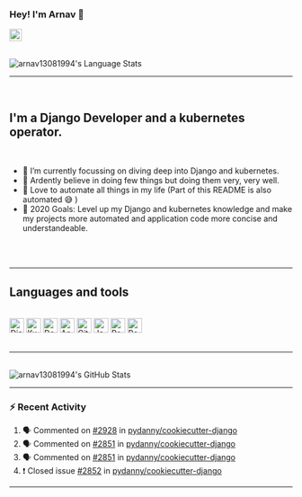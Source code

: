 ### Hey! I'm Arnav  👋

<!-- [<img  alt="" width="22px" src="" />][website] -->
[<img  alt="arnav13081994 | LinkedIn" width="22px" src="https://cdn.jsdelivr.net/npm/simple-icons@v3/icons/linkedin.svg" />][linkedin]


<br />
<img alt="arnav13081994's Language Stats" src="https://github-readme-stats.vercel.app/api/top-langs/?username=arnav13081994&layout=compact&theme=dracula" />
<br />


<!-- 
     ___________
   /  HEY HEY HEY  \
   \     👋👋👋   /
     -----------
       \   ^___^
        \  (O O)\_________
           (___)\         )\/\
                ||------w |
                ||       ||

-->

<!-- [![Website](https://img.shields.io/website?label=arnav13081994.com&style=for-the-badge&url=https%3A%2F%2Farnav13081994.com)](https://arnav13081994.com) -->

---
<br />

## I'm a Django Developer and a kubernetes operator.
<br />

- 🌱 I’m currently focussing on diving deep into Django and kubernetes.
- 🔭 Ardently believe in doing few things but doing them very, very well.
- 🤖 Love to automate all things in my life (Part of this README is also automated 😅 )
- 🥅 2020 Goals: Level up my Django and kubernetes knowledge and make my projects more automated and application code more concise and understandeable.

<br />
<br />

---

## Languages and tools
<br />

<img alt="Django" width="26px" src="https://gitcdn.link/repo/github/explore/master/topics/django/django.png" />
<img alt="Kubernetes" width="26px" src="https://gitcdn.link/repo/github/explore/master/topics/kubernetes/kubernetes.png" />
<img  alt="Docker Swarm" width="26px" src="https://gitcdn.link/repo/github/explore/master/topics/docker/docker.png" />
<img  alt="Ansible" width="26px" src="https://gitcdn.link/repo/github/explore/master/topics/ansible/ansible.png" />
<img  alt="Github Actions" width="26px" src="https://gitcdn.link/repo/github/explore/master/topics/actions/actions.png" />
<img  alt="JavaScript" width="26px" src="https://gitcdn.link/repo/github/explore/master/topics/javascript/javascript.png" />
<img  alt="Redis" width="26px" src="https://gitcdn.link/repo/github/explore/master/topics/redis/redis.png" />
<img  alt="PostgreSQL" width="26px" src="https://gitcdn.link/repo/github/explore/master/topics/postgresql/postgresql.png" />

<br />
<br />

---

<br />

<img alt="arnav13081994's GitHub Stats" src="https://github-readme-stats.vercel.app/api?username=arnav13081994&show_icons=true&hide_border=true&count_private=true&theme=radical" />


---

### :zap: Recent Activity


<!--START_SECTION:activity-->
1. 🗣 Commented on [#2928](https://github.com/pydanny/cookiecutter-django/issues/2928) in [pydanny/cookiecutter-django](https://github.com/pydanny/cookiecutter-django)
2. 🗣 Commented on [#2851](https://github.com/pydanny/cookiecutter-django/issues/2851) in [pydanny/cookiecutter-django](https://github.com/pydanny/cookiecutter-django)
3. 🗣 Commented on [#2851](https://github.com/pydanny/cookiecutter-django/issues/2851) in [pydanny/cookiecutter-django](https://github.com/pydanny/cookiecutter-django)
4. ❗️ Closed issue [#2852](https://github.com/pydanny/cookiecutter-django/issues/2852) in [pydanny/cookiecutter-django](https://github.com/pydanny/cookiecutter-django)
<!--END_SECTION:activity-->

---

<!-- [website]: https://arnav13081994.com -->
[linkedin]: https://www.linkedin.com/in/arnav-choudhury-88142a109/
<!-- [webdevplaylist]: https://www.youtube.com/playlist?list=PLkwxH9e_vrAJ0WbEsFA9W3I1W-g_BTsbt -->
[jsplaylist]: https://www.youtube.com/playlist?list=PLkwxH9e_vrALRJKu7wfXby3MKeflhTu6B
